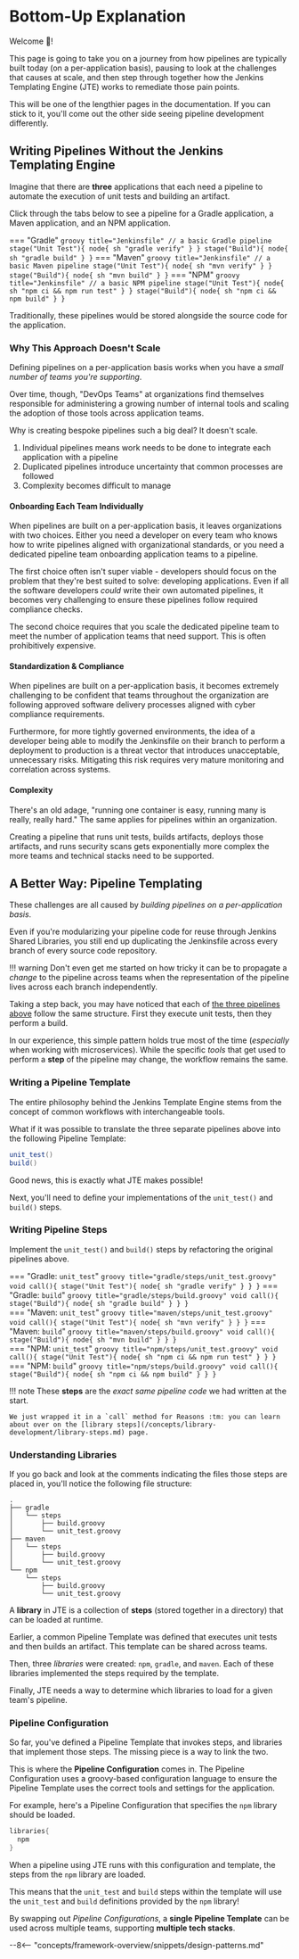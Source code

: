 # Bottom-Up Explanation

Welcome :wave:!

This page is going to take you on a journey from how pipelines are typically built today (on a per-application basis), pausing to look at the challenges that causes at scale, and then step through together how the Jenkins Templating Engine (JTE) works to remediate those pain points.

This will be one of the lengthier pages in the documentation.
If you can stick to it, you'll come out the other side seeing pipeline development differently.

## <a name="basic-bespoke"></a>Writing Pipelines Without the Jenkins Templating Engine

Imagine that there are **three** applications that each need a pipeline to automate the execution of unit tests and building an artifact.

Click through the tabs below to see a pipeline for a Gradle application, a Maven application, and an NPM application.

=== "Gradle"
    ``` groovy title="Jenkinsfile"
    // a basic Gradle pipeline
    stage("Unit Test"){
      node{
        sh "gradle verify"
      }
    }
    stage("Build"){
      node{
        sh "gradle build"
      }
    }
    ```
=== "Maven"
    ``` groovy title="Jenkinsfile"
    // a basic Maven pipeline
    stage("Unit Test"){
      node{
        sh "mvn verify"
      }
    }
    stage("Build"){
      node{
        sh "mvn build"
      }
    }
    ```
=== "NPM"
    ``` groovy title="Jenkinsfile"
    // a basic NPM pipeline
    stage("Unit Test"){
      node{
        sh "npm ci && npm run test"
      }
    }
    stage("Build"){
      node{
        sh "npm ci && npm build"
      }
    }
    ```

Traditionally, these pipelines would be stored alongside the source code for the application.

### Why This Approach Doesn't Scale

Defining pipelines on a per-application basis works when you have a *small number of teams you're supporting*.

Over time, though, "DevOps Teams" at organizations find themselves responsible for administering a growing number of internal tools and scaling the adoption of those tools across application teams.

Why is creating bespoke pipelines such a big deal? It doesn't scale.

1. Individual pipelines means work needs to be done to integrate each application with a pipeline
2. Duplicated pipelines introduce uncertainty that common processes are followed
3. Complexity becomes difficult to manage  

#### Onboarding Each Team Individually

When pipelines are built on a per-application basis, it leaves organizations with two choices.
Either you need a developer on every team who knows how to write pipelines aligned with organizational standards, or you need a dedicated pipeline team onboarding application teams to a pipeline.

The first choice often isn't super viable - developers should focus on the problem that they're best suited to solve: developing applications.
Even if all the software developers *could* write their own automated pipelines, it becomes very challenging to ensure these pipelines follow required compliance checks.

The second choice requires that you scale the dedicated pipeline team to meet the number of application teams that need support.
This is often prohibitively expensive.

#### Standardization & Compliance

When pipelines are built on a per-application basis, it becomes extremely challenging to be confident that teams throughout the organization are following approved software delivery processes aligned with cyber compliance requirements.

Furthermore, for more tightly governed environments, the idea of a developer being able to modify the Jenkinsfile on their branch to perform a deployment to production is a threat vector that introduces unacceptable, unnecessary risks.
Mitigating this risk requires very mature monitoring and correlation across systems.

#### Complexity

There's an old adage, "running one container is easy, running many is really, really hard."
The same applies for pipelines within an organization.

Creating a pipeline that runs unit tests, builds artifacts, deploys those artifacts, and runs security scans gets exponentially more complex the more teams and technical stacks need to be supported.

## A Better Way: Pipeline Templating

These challenges are all caused by *building pipelines on a per-application basis*.

Even if you're modularizing your pipeline code for reuse through Jenkins Shared Libraries, you still end up duplicating the Jenkinsfile across every branch of every source code repository.

!!! warning
    Don't even get me started on how tricky it can be to propagate a *change* to the pipeline across teams when the representation of the pipeline lives across each branch independently.

Taking a step back, you may have noticed that each of [the three pipelines above](#basic-bespoke) follow the same structure.
First they execute unit tests, then they perform a build.

In our experience, this simple pattern holds true most of the time (*especially* when working with microservices).
While the specific *tools* that get used to perform a **step** of the pipeline may change, the workflow remains the same.

### Writing a Pipeline Template

The entire philosophy behind the Jenkins Template Engine stems from the concept of common workflows with interchangeable tools.

What if it was possible to translate the three separate pipelines above into the following Pipeline Template:

``` groovy  title="Jenkinsfile"
unit_test()
build()
```

Good news, this is exactly what JTE makes possible!

Next, you'll need to define your implementations of the `unit_test()` and `build()` steps.

### Writing Pipeline Steps

Implement the `unit_test()` and `build()` steps by refactoring the original pipelines above.

=== "Gradle: `unit_test`"
    ``` groovy title="gradle/steps/unit_test.groovy"
    void call(){
      stage("Unit Test"){
        node{
          sh "gradle verify"
        }
      }
    }
    ```
=== "Gradle: `build`"
    ``` groovy title="gradle/steps/build.groovy"
    void call(){
      stage("Build"){
        node{
          sh "gradle build"
        }
      }
    }
    ```
<br>
=== "Maven: `unit_test`"
    ``` groovy title="maven/steps/unit_test.groovy"
    void call(){
      stage("Unit Test"){
        node{
          sh "mvn verify"
        }
      }
    }
    ```
=== "Maven: `build`"
    ``` groovy title="maven/steps/build.groovy"
    void call(){
      stage("Build"){
        node{
          sh "mvn build"
        }
      }
    }
    ```
<br>
=== "NPM: `unit_test`"
    ``` groovy title="npm/steps/unit_test.groovy"
    void call(){
      stage("Unit Test"){
        node{
          sh "npm ci && npm run test"
        }
      }
    }
    ```
=== "NPM: `build`"
    ``` groovy title="npm/steps/build.groovy"
    void call(){
      stage("Build"){
        node{
          sh "npm ci && npm build"
        }
      }
    }
    ```

<!-- markdownlint-disable -->
!!! note
    These **steps** are the *exact same pipeline code* we had written at the start.

    We just wrapped it in a `call` method for Reasons :tm: you can learn about over on the [library steps](/concepts/library-development/library-steps.md) page.
<!-- markdownlint-restore -->

### Understanding Libraries

If you go back and look at the comments indicating the files those steps are placed in, you'll notice the following file structure:

``` text
.
├── gradle
│   └── steps
│       ├── build.groovy
│       └── unit_test.groovy
├── maven
│   └── steps
│       ├── build.groovy
│       └── unit_test.groovy
└── npm
    └── steps
        ├── build.groovy
        └── unit_test.groovy
```

A **library** in JTE is a collection of **steps** (stored together in a directory) that can be loaded at runtime.

Earlier, a common Pipeline Template was defined that executes unit tests and then builds an artifact.
This template can be shared across teams.

Then, three *libraries* were created: `npm`, `gradle`, and `maven`.
Each of these libraries implemented the steps required by the template.

Finally, JTE needs a way to determine which libraries to load for a given team's pipeline.

### Pipeline Configuration

So far, you've defined a Pipeline Template that invokes steps, and libraries that implement those steps.
The missing piece is a way to link the two.

This is where the **Pipeline Configuration** comes in.
The Pipeline Configuration uses a groovy-based configuration language to ensure the Pipeline Template uses the correct tools and settings for the application.

For example, here's a Pipeline Configuration that specifies the `npm` library should be loaded.

``` groovy title="pipeline_config.groovy"
libraries{
  npm
}
```

When a pipeline using JTE runs with this configuration and template, the steps from the `npm` library are loaded.

This means that the `unit_test` and `build` steps within the template will use the `unit_test` and `build` definitions provided by the `npm` library!

By swapping out *Pipeline Configurations*, a **single Pipeline Template** can be used across multiple teams, supporting **multiple tech stacks**.

--8<-- "concepts/framework-overview/snippets/design-patterns.md"
